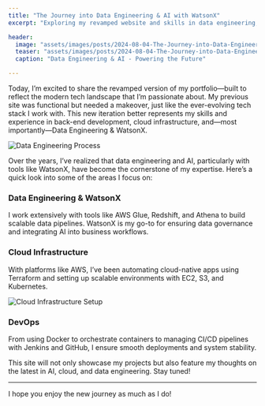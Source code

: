 ```yaml
---
title: "The Journey into Data Engineering & AI with WatsonX"
excerpt: "Exploring my revamped website and skills in data engineering, cloud infrastructure, and WatsonX AI."

header:
  image: "assets/images/posts/2024-08-04-The-Journey-into-Data-Engineering-&-AI-with-WatsonX/1.jpg"
  teaser: "assets/images/posts/2024-08-04-The-Journey-into-Data-Engineering-&-AI-with-WatsonX/1.jpg"
  caption: "Data Engineering & AI - Powering the Future"

---
```


Today, I’m excited to share the revamped version of my portfolio—built to reflect the modern tech landscape that I’m passionate about. My previous site was functional but needed a makeover, just like the ever-evolving tech stack I work with. This new iteration better represents my skills and experience in back-end development, cloud infrastructure, and—most importantly—Data Engineering & WatsonX.

![Data Engineering Process](/assets/images/data_pipeline.jpg)

Over the years, I’ve realized that data engineering and AI, particularly with tools like WatsonX, have become the cornerstone of my expertise. Here’s a quick look into some of the areas I focus on:

### Data Engineering & WatsonX
I work extensively with tools like AWS Glue, Redshift, and Athena to build scalable data pipelines. WatsonX is my go-to for ensuring data governance and integrating AI into business workflows.

### Cloud Infrastructure
With platforms like AWS, I’ve been automating cloud-native apps using Terraform and setting up scalable environments with EC2, S3, and Kubernetes.

![Cloud Infrastructure Setup](/assets/images/cloud_infrastructure.jpg)

### DevOps
From using Docker to orchestrate containers to managing CI/CD pipelines with Jenkins and GitHub, I ensure smooth deployments and system stability.

This site will not only showcase my projects but also feature my thoughts on the latest in AI, cloud, and data engineering. Stay tuned!

---

I hope you enjoy the new journey as much as I do!
